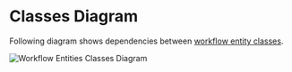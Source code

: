 Classes Diagram
===============

Following diagram shows dependencies between [workflow entity classes](../workflow-entities.md).

![Workflow Entities Classes Diagram](../images/workflow-entities_classes-diagram.png)
